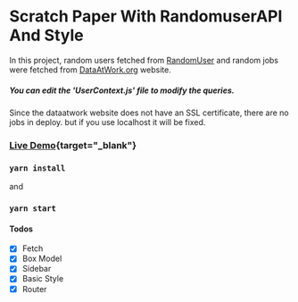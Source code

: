 # Scratch Paper With RandomuserAPI And Style

In this project, random users fetched from
[RandomUser](https://www.randomuser.me) and random jobs were fetched from [DataAtWork.org](https://www.dataatwork.org) website.

##### You can edit the 'UserContext.js' file to modify the queries.

Since the dataatwork website does not have an SSL certificate, there are no jobs in deploy. but if you use localhost it will be fixed.

### [Live Demo](http://user-api-tau.vercel.app/){target="_blank"}

### `yarn install`

and

### `yarn start`

#### Todos

- [x] Fetch
- [x] Box Model
- [x] Sidebar
- [x] Basic Style
- [x] Router
